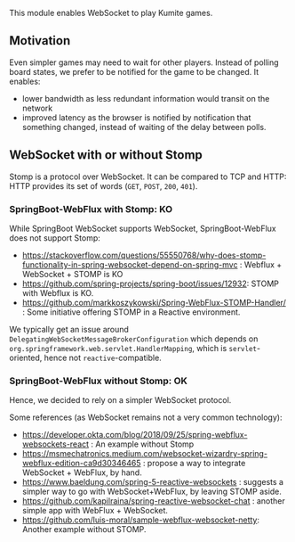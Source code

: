This module enables WebSocket to play Kumite games.

## Motivation

Even simpler games may need to wait for other players. Instead of polling board states, we prefer to be notified for the game to be changed. It enables:

- lower bandwidth as less redundant information would transit on the network
- improved latency as the browser is notified by notification that something changed, instead of waiting of the delay between polls.

## WebSocket with or without Stomp

Stomp is a protocol over WebSocket. It can be compared to TCP and HTTP: HTTP provides its set of words (`GET`, `POST`, `200`, `401`).

### SpringBoot-WebFlux with Stomp: KO

While SpringBoot WebSocket supports WebSocket, SpringBoot-WebFlux does not support Stomp:

- https://stackoverflow.com/questions/55550768/why-does-stomp-functionality-in-spring-websocket-depend-on-spring-mvc : Webflux + WebSocket + STOMP is KO
- https://github.com/spring-projects/spring-boot/issues/12932: STOMP with Webflux is KO.
- https://github.com/markkoszykowski/Spring-WebFlux-STOMP-Handler/ : Some initiative offering STOMP in a Reactive environment.


We typically get an issue around `DelegatingWebSocketMessageBrokerConfiguration` which depends on `org.springframework.web.servlet.HandlerMapping`, which is `servlet`-oriented, hence not `reactive`-compatible.

### SpringBoot-WebFlux without Stomp: OK

Hence, we decided to rely on a simpler WebSocket protocol.

Some references (as WebSocket remains not a very common technology):

- https://developer.okta.com/blog/2018/09/25/spring-webflux-websockets-react : An example without Stomp
- https://msmechatronics.medium.com/websocket-wizardry-spring-webflux-edition-ca9d30346465 : propose a way to integrate WebSocket + WebFlux, by hand.
- https://www.baeldung.com/spring-5-reactive-websockets : suggests a simpler way to go with WebSocket+WebFlux, by leaving STOMP aside.
- https://github.com/kapilraina/spring-reactive-websocket-chat : another simple app with WebFlux + WebSocket.
- https://github.com/luis-moral/sample-webflux-websocket-netty: Another example without STOMP.
